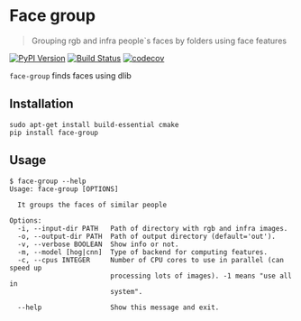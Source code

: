 # Face group
> Grouping rgb and infra people`s faces by folders using face features

[![PyPI Version][pypi-image]][pypi-url]
[![Build Status][build-image]][build-url]
[![codecov][codecov-image]][codecov-url]

`face-group` finds faces using dlib


## Installation
```
sudo apt-get install build-essential cmake
pip install face-group
```
## Usage
```
$ face-group --help
Usage: face-group [OPTIONS]

  It groups the faces of similar people

Options:
  -i, --input-dir PATH   Path of directory with rgb and infra images.
  -o, --output-dir PATH  Path of output directory (default='out').
  -v, --verbose BOOLEAN  Show info or not.
  -m, --model [hog|cnn]  Type of backend for computing features.
  -c, --cpus INTEGER     Number of CPU cores to use in parallel (can speed up
                         processing lots of images). -1 means "use all in
                         system".

  --help                 Show this message and exit.
```

<!-- Badges -->

[pypi-image]: https://img.shields.io/pypi/v/face-group
[pypi-url]: https://pypi.org/project/face-group/
[build-image]: https://github.com/Irlirion/face-group/actions/workflows/main.yml/badge.svg
[build-url]: https://github.com/Irlirion/face-group/actions/workflows/main.yml
[codecov-image]: https://codecov.io/gh/Irlirion/face-group/branch/master/graph/badge.svg?token=DH534TCGX7
[codecov-url]: https://codecov.io/gh/Irlirion/face-group